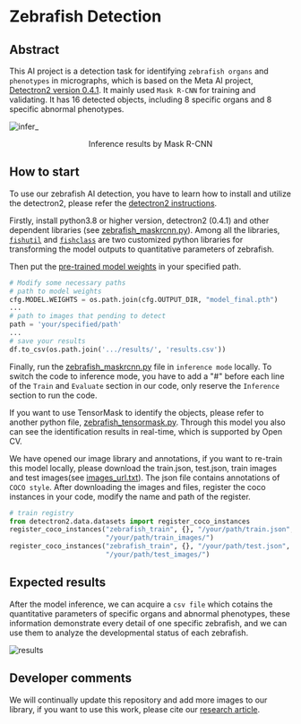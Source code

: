 # Zebrafish Detection
## Abstract
This AI project is a detection task for identifying `zebrafish organs` and `phenotypes` in micrographs, which is based on the Meta AI project, [Detectron2 version 0.4.1](https://github.com/facebookresearch/detectron2). It mainly used `Mask R-CNN` for training and validating. It has 16 detected objects, including 8 specific organs and 8 specific abnormal phenotypes. 

![infer_](https://user-images.githubusercontent.com/57084033/177120642-c2a074d5-0c78-4a35-99f8-85f1ae02a80c.gif)
<p align="center">Inference results by Mask R-CNN</p>

## How to start
To use our zebrafish AI detection, you have to learn how to install and utilize the detectron2, please refer the [detectron2 instructions](https://detectron2.readthedocs.io/en/latest/tutorials/getting_started.html). 

Firstly, install python3.8 or higher version, detectron2 (0.4.1) and other dependent libraries (see [zebrafish_maskrcnn.py](https://github.com/gonggqing/zebrafish_detection/blob/ddff5e1871fb63bbb34f46db6785534ed34c017a/zebrafish_maskrcnn.py)). Among all the libraries, [`fishutil`](https://github.com/gonggqing/zebrafish_detection/blob/b4dbee1b6be693c0968b62c1cd86daa5472d827d/fishutil.py) and [`fishclass`](https://github.com/gonggqing/zebrafish_detection/blob/b4dbee1b6be693c0968b62c1cd86daa5472d827d/fishclass.py) are two customized python libraries for transforming the model outputs to quantitative parameters of zebrafish.

Then put the [pre-trained model weights](https://drive.google.com/file/d/1yyREJccnKeRDJ4BOnFMt3FNddC_w4fm_/view?usp=sharing) in your specified path.
```python
# Modify some necessary paths
# path to model weights
cfg.MODEL.WEIGHTS = os.path.join(cfg.OUTPUT_DIR, "model_final.pth")
...
# path to images that pending to detect
path = 'your/specified/path'
...
# save your results
df.to_csv(os.path.join('.../results/', 'results.csv'))
```
Finally, run the [zebrafish_maskrcnn.py](https://github.com/gonggqing/zebrafish_detection/blob/ddff5e1871fb63bbb34f46db6785534ed34c017a/zebrafish_maskrcnn.py) file in `inference mode` locally. To switch the code to inference mode, you have to add a "#" before each line of the `Train` and `Evaluate` section in our code, only reserve the `Inference` section to run the code.

If you want to use TensorMask to identify the objects, please refer to another python file, [zebrafish_tensormask.py](https://github.com/gonggqing/zebrafish_detection/blob/700af1363e0dcb599e681f200a53363b32b7f4c7/zebrafish_tensormask.py). Through this model you also can see the identification results in real-time, which is supported by Open CV.

We have opened our image library and annotations, if you want to re-train this model locally, please download the train.json, test.json, train images and test images(see [images_url.txt](https://github.com/gonggqing/zebrafish_detection/blob/fa6b5911c9373ff5d726fe5b4af44394f8cb81f5/images/images_url.txt)). The json file contains annotations of `COCO style`. After downloading the images and files, register the coco instances in your code, modify the name and path of the register.
```python
# train registry
from detectron2.data.datasets import register_coco_instances
register_coco_instances("zebrafish_train", {}, "/your/path/train.json",
                        "/your/path/train_images/")
register_coco_instances("zebrafish_train", {}, "/your/path/test.json",
                        "/your/path/test_images/")
```
## Expected results
After the model inference, we can acquire a `csv file` which cotains the quantitative parameters of specific organs and abnormal phenotypes, these information demonstrate every detail of one specific zebrafish, and we can use them to analyze the developmental status of each zebrafish.

![results](https://user-images.githubusercontent.com/57084033/177250653-fbf07d17-8ba5-4be0-838c-360d66022691.png)

## Developer comments
We will continually update this repository and add more images to our library, if you want to use this work, please cite our [research article]().
